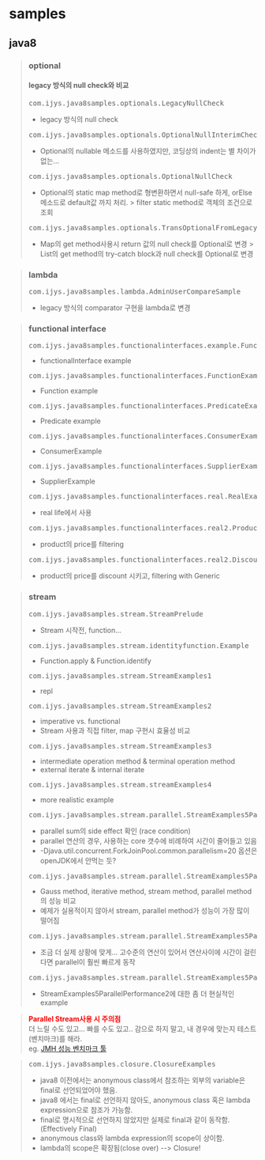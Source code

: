 samples
=======

java8
-----

> ### optional
> #### legacy 방식의 null check와 비교
> <pre>com.ijys.java8samples.optionals.LegacyNullCheck</pre>
> * legacy 방식의 null check
> <pre>com.ijys.java8samples.optionals.OptionalNullInterimCheck</pre>
> * Optional의 nullable 메소드를 사용하였지만, 코딩상의 indent는 별 차이가 없는...
> <pre>com.ijys.java8samples.optionals.OptionalNullCheck</pre>
> * Optional의 static map method로 형변환하면서 null-safe 하게, orElse 메소드로 default값 까지 처리.
    > filter static method로 객체의 조건으로 조회
> <pre>com.ijys.java8samples.optionals.TransOptionalFromLegacy</pre>
> * Map의 get method사용시 return 값의 null check를 Optional로 변경
    > List의 get method의 try-catch block과 null check를 Optional로 변경

> ### lambda
> <pre>com.ijys.java8samples.lambda.AdminUserCompareSample</pre>
> * legacy 방식의 comparator 구현을 lambda로 변경

> ### functional interface
> <pre>com.ijys.java8samples.functionalinterfaces.example.FunctionalInterfaceEx</pre>
> * functionalInterface example
> <pre>com.ijys.java8samples.functionalinterfaces.FunctionExample</pre>
> * Function example
> <pre>com.ijys.java8samples.functionalinterfaces.PredicateExample</pre>
> * Predicate example
> <pre>com.ijys.java8samples.functionalinterfaces.ConsumerExample</pre>
> * ConsumerExample
> <pre>com.ijys.java8samples.functionalinterfaces.SupplierExample</pre>
> * SupplierExample
> <pre>com.ijys.java8samples.functionalinterfaces.real.RealExample</pre>
> * real life에서 사용
> <pre>com.ijys.java8samples.functionalinterfaces.real2.ProductExample</pre>
> * product의 price를 filtering
> <pre>com.ijys.java8samples.functionalinterfaces.real2.DiscountedProductExample</pre>
> * product의 price를 discount 시키고, filtering with Generic

> ### stream
> <pre>com.ijys.java8samples.stream.StreamPrelude</pre>
> * Stream 시작전, function...
> <pre>com.ijys.java8samples.stream.identityfunction.Example</pre>
> * Function.apply & Function.identify
> <pre>com.ijys.java8samples.stream.StreamExamples1</pre>
> * repl
> <pre>com.ijys.java8samples.stream.StreamExamples2</pre>
> * imperative vs. functional
> * Stream 사용과 직접 filter, map 구현시 효율성 비교
> <pre>com.ijys.java8samples.stream.StreamExamples3</pre>
> * intermediate operation method & terminal operation method
> * external iterate & internal iterate
> <pre>com.ijys.java8samples.stream.streamExamples4</pre>
> * more realistic example
> <pre>com.ijys.java8samples.stream.parallel.StreamExamples5Parallel</pre>
> * parallel sum의 side effect 확인 (race condition)
> * parallel 연산의 경우, 사용하는 core 갯수에 비례하여 시간이 줄어들고 있음
> * -Djava.util.concurrent.ForkJoinPool.common.parallelism=20 옵션은 openJDK에서 안먹는 듯?
> <pre>com.ijys.java8samples.stream.parallel.StreamExamples5ParallelPerformance</pre>
> * Gauss method, iterative method, stream method, parallel method의 성능 비교
> * 예제가 실용적이지 않아서 stream, parallel method가 성능이 가장 많이 떨어짐
> <pre>com.ijys.java8samples.stream.parallel.StreamExamples5ParallelPerformance2</pre>
> * 조금 더 실제 상황에 맞게... 고수준의 연산이 있어서 연산사이에 시간이 걸린다면 parallel이 훨씬 빠르게 동작
> <pre>com.ijys.java8samples.stream.parallel.StreamExamples5ParallelPerformancePractical</pre>
> * StreamExamples5ParallelPerformance2에 대한 좀 더 현실적인 example

> <span style='color:red'>**Parallel Stream사용 시 주의점**</span><br/>
> 더 느릴 수도 있고... 빠를 수도 있고.. 감으로 하지 말고, 내 경우에 맞는지 테스트(벤치마크)를 해라.<br/>
> eg. [JMH 성능 벤치마크 툴](http://openjdk.java.net/projects/code-tools/jmh/)

> <pre>com.ijys.java8samples.closure.ClosureExamples</pre>
> * java8 이전에서는 anonymous class에서 참조하는 외부의 variable은 final로 선언되었어야 했음.
> * java8 에서는 final로 선언하지 않아도, anonymous class 혹은 lambda expression으로 참조가 가능함.
> * final로 명시적으로 선언하지 않았지만 실제로 final과 같이 동작함. (Effectively Final)
> * anonymous class와 lambda expression의 scope이 상이함.
> * lambda의 scope은 확장됨(close over) --> Closure!
>